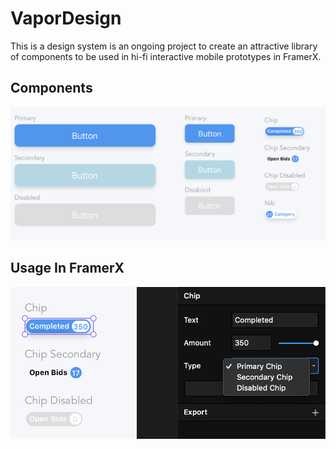 # VaporDesign

This is a design system is an ongoing project to create an attractive library of components to be used in hi-fi interactive mobile prototypes in FramerX.

## Components

![alt text](images/VaporDesignComponents.png)

## Usage In FramerX

![alt text](images/VaporFramerInspector.png)
